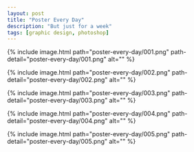 ```yaml
---
layout: post
title: "Poster Every Day"
description: "But just for a week"
tags: [graphic design, photoshop]
---
```


{% include image.html path="poster-every-day/001.png" path-detail="poster-every-day/001.png" alt="" %}

{% include image.html path="poster-every-day/002.png" path-detail="poster-every-day/002.png" alt="" %}

{% include image.html path="poster-every-day/003.png" path-detail="poster-every-day/003.png" alt="" %}

{% include image.html path="poster-every-day/004.png" path-detail="poster-every-day/004.png" alt="" %}

{% include image.html path="poster-every-day/005.png" path-detail="poster-every-day/005.png" alt="" %}